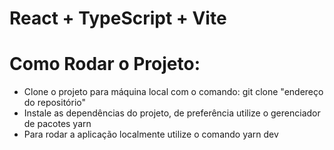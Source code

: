 # React + TypeScript + Vite

# Como Rodar o Projeto:

  - Clone o projeto para máquina local com o comando: git clone "endereço do repositório"
  - Instale as dependências do projeto, de preferência utilize o gerenciador de pacotes yarn
  - Para rodar a aplicação localmente utilize o comando yarn dev

